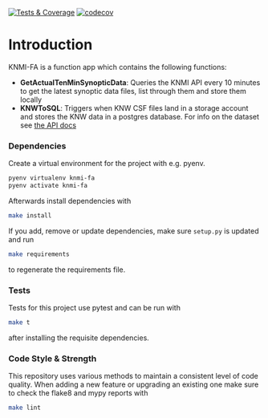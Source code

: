 [![Tests & Coverage](https://github.com/qdegraaf/knmi-functionapp/actions/workflows/tests.yml/badge.svg)](https://github.com/qdegraaf/knmi-functionapp/actions/workflows/tests.yml)
[![codecov](https://codecov.io/gh/qdegraaf/KNMI-FunctionApp/branch/main/graph/badge.svg?token=7BOWlltUMV)](https://codecov.io/gh/qdegraaf/KNMI-FunctionApp)

# Introduction 
KNMI-FA is a function app which contains the following functions:

- **GetActualTenMinSynopticData**: Queries the KNMI API every 10 minutes to get the latest synoptic
data files, list through them and store them locally
- **KNWToSQL**: Triggers when KNW CSF files land in a storage account and stores the KNW data in a 
postgres database. For info on the dataset see [the API docs](https://dataplatform.knmi.nl/dataset/knw-csv-ts-update-1-0)


### Dependencies
Create a virtual environment for the project with e.g. pyenv.
```bash
pyenv virtualenv knmi-fa
pyenv activate knmi-fa
```

Afterwards install dependencies with 
```bash
make install
```

If you add, remove or update dependencies, make sure `setup.py` is updated and run
```bash
make requirements
```
to regenerate the requirements file.

### Tests
Tests for this project use pytest and can be run with
```bash
make t
```
after installing the requisite dependencies.

### Code Style & Strength
This repository uses various methods to maintain a consistent level of code quality. When adding a 
new feature or upgrading an existing one make sure to check the flake8 and mypy reports with 
```bash
make lint
```
